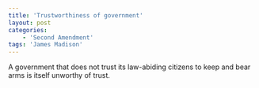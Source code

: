 ```yaml
---
title: 'Trustworthiness of government'
layout: post
categories:
    - 'Second Amendment'
tags: 'James Madison'
---
```


A government that does not trust its law-abiding citizens to keep and bear arms is itself unworthy of trust.
